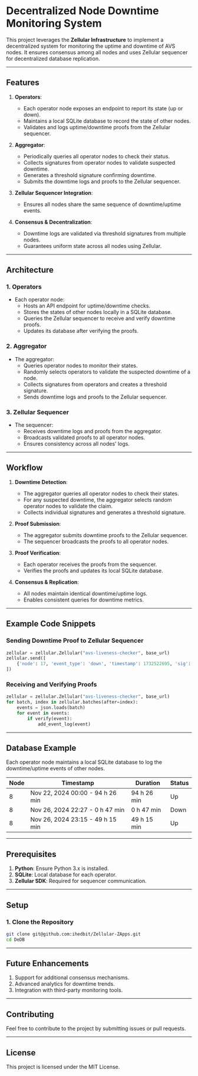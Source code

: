 # Decentralized Node Downtime Monitoring System

This project leverages the **Zellular Infrastructure** to implement a decentralized system for monitoring the uptime and downtime of AVS nodes. It ensures consensus among all nodes and uses Zellular sequencer for decentralized database replication.

---

## Features

1. **Operators**:
   - Each operator node exposes an endpoint to report its state (up or down).
   - Maintains a local SQLite database to record the state of other nodes.
   - Validates and logs uptime/downtime proofs from the Zellular sequencer.

2. **Aggregator**:
   - Periodically queries all operator nodes to check their status.
   - Collects signatures from operator nodes to validate suspected downtime.
   - Generates a threshold signature confirming downtime.
   - Submits the downtime logs and proofs to the Zellular sequencer.

3. **Zellular Sequencer Integration**:
   - Ensures all nodes share the same sequence of downtime/uptime events.

4. **Consensus & Decentralization**:
   - Downtime logs are validated via threshold signatures from multiple nodes.
   - Guarantees uniform state across all nodes using Zellular.

---

## Architecture

### 1. Operators
- Each operator node:
  - Hosts an API endpoint for uptime/downtime checks.
  - Stores the states of other nodes locally in a SQLite database.
  - Queries the Zellular sequencer to receive and verify downtime proofs.
  - Updates its database after verifying the proofs.

### 2. Aggregator
- The aggregator:
  - Queries operator nodes to monitor their states.
  - Randomly selects operators to validate the suspected downtime of a node.
  - Collects signatures from operators and creates a threshold signature.
  - Sends downtime logs and proofs to the Zellular sequencer.

### 3. Zellular Sequencer
- The sequencer:
  - Receives downtime logs and proofs from the aggregator.
  - Broadcasts validated proofs to all operator nodes.
  - Ensures consistency across all nodes' logs.

---

## Workflow

1. **Downtime Detection**:
   - The aggregator queries all operator nodes to check their states.
   - For any suspected downtime, the aggregator selects random operator nodes to validate the claim.
   - Collects individual signatures and generates a threshold signature.

2. **Proof Submission**:
   - The aggregator submits downtime proofs to the Zellular sequencer.
   - The sequencer broadcasts the proofs to all operator nodes.

3. **Proof Verification**:
   - Each operator receives the proofs from the sequencer.
   - Verifies the proofs and updates its local SQLite database.

4. **Consensus & Replication**:
   - All nodes maintain identical downtime/uptime logs.
   - Enables consistent queries for downtime metrics.

---

## Example Code Snippets

### Sending Downtime Proof to Zellular Sequencer
```python
zellular = zellular.Zellular("avs-liveness-checker", base_url)
zellular.send([
    {'node': 17, 'event_type': 'down', 'timestamp': 1732522695, 'sig': '0x23a3...46da'}
])
```

### Receiving and Verifying Proofs
```python
zellular = zellular.Zellular("avs-liveness-checker", base_url)
for batch, index in zellular.batches(after=index):
    events = json.loads(batch)
    for event in events:
        if verify(event):
            add_event_log(event)
```

---

## Database Example
Each operator node maintains a local SQLite database to log the downtime/uptime events of other nodes.

| Node | Timestamp                     | Duration   | Status |
|------|-------------------------------|------------|--------|
| 8    | Nov 22, 2024 00:00 - 94 h 26 min | 94 h 26 min | Up     |
| 8    | Nov 26, 2024 22:27 - 0 h 47 min | 0 h 47 min  | Down   |
| 8    | Nov 26, 2024 23:15 - 49 h 15 min | 49 h 15 min | Up     |

---

## Prerequisites

1. **Python**: Ensure Python 3.x is installed.
2. **SQLite**: Local database for each operator.
3. **Zellular SDK**: Required for sequencer communication.

---

## Setup

### 1. Clone the Repository
```bash
git clone git@github.com:ihedbit/Zellular-ZApps.git
cd DeDB
```

---

## Future Enhancements
1. Support for additional consensus mechanisms.
2. Advanced analytics for downtime trends.
3. Integration with third-party monitoring tools.

---

## Contributing
Feel free to contribute to the project by submitting issues or pull requests.

---

## License
This project is licensed under the MIT License.
